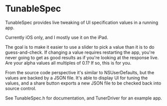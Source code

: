 TunableSpec
===========

TunableSpec provides live tweaking of UI specification values in a running app.

Currently iOS only, and I mostly use it on the iPad.

The goal is to make it easier to use a slider to pick a value than it is to do guess-and-check. 
If changing a value requires restarting the app, you're never going to get as good results as if you're looking at the response live. 
Are your alpha values all multiples of 0.1? If so, this is for you.

From the source code perspective it's similar to NSUserDefaults, but the values are backed by a JSON file. It's able to display UI for tuning the values, and a share button exports a new JSON file to be checked back into source control.
  
See TunableSpec.h for documentation, and TunerDriver for an example app.

